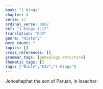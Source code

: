```yaml
---
book: "1 Kings"
chapter: 4
verse: 17
ordinal_verse: 8862
ref: "1 Kings 4:17"
translation: "KJV"
genre: "History"
word_count: 7
topics: []
cross_references: []
grammar_tags: [genealogy-structure]
thematic_tags: []
tags: ["Bible","KJV","1-Kings"]
---
```

Jehoshaphat the son of Paruah, in Issachar:
